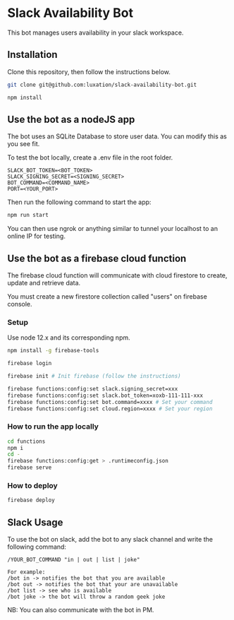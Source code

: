 # Slack Availability Bot

This bot manages users availability in your slack workspace.

## Installation

Clone this repository, then follow the instructions below.

```bash
git clone git@github.com:luxation/slack-availability-bot.git

npm install
```

## Use the bot as a nodeJS app

The bot uses an SQLite Database to store user data. You can modify this as you see fit.

To test the bot locally, create a .env file in the root folder.

```.env
SLACK_BOT_TOKEN=<BOT_TOKEN>
SLACK_SIGNING_SECRET=<SIGNING_SECRET>
BOT_COMMAND=<COMMAND_NAME>
PORT=<YOUR_PORT>
```

Then run the following command to start the app:

```bash
npm run start
```

You can then use ngrok or anything similar to tunnel your localhost 
to an online IP for testing.

## Use the bot as a firebase cloud function

The firebase cloud function will communicate with cloud firestore
to create, update and retrieve data.

You must create a new firestore collection called "users" on firebase console.

### Setup

Use node 12.x and its corresponding npm.

```bash
npm install -g firebase-tools

firebase login

firebase init # Init firebase (follow the instructions)

firebase functions:config:set slack.signing_secret=xxx
firebase functions:config:set slack.bot_token=xoxb-111-111-xxx
firebase functions:config:set bot.command=xxxx # Set your command
firebase functions:config:set cloud.region=xxxx # Set your region
```

### How to run the app locally

```bash
cd functions
npm i
cd -
firebase functions:config:get > .runtimeconfig.json
firebase serve
```

### How to deploy

```bash
firebase deploy
```

## Slack Usage

To use the bot on slack, add the bot to any slack channel and write the 
following command:

```text
/YOUR_BOT_COMMAND "in | out | list | joke"

For example:
/bot in -> notifies the bot that you are available
/bot out -> notifies the bot that your are unavailable
/bot list -> see who is available
/bot joke -> the bot will throw a random geek joke
```

NB: You can also communicate with the bot in PM.
